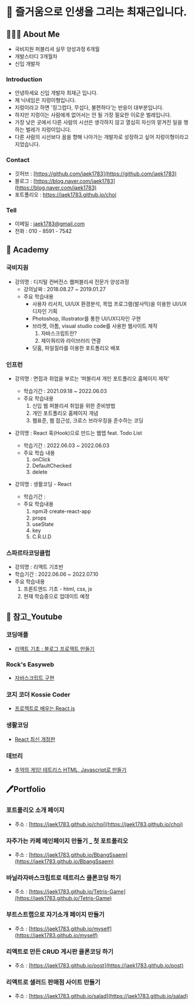 # 📣 즐거움으로 인생을 그리는 최재근입니다.
## 🧑🏾‍💻 About Me
- 국비지원 퍼블리셔 실무 양성과정 6개월
- 개발스터디 3개월차
- 신입 개발자
### Introduction
- 안녕하세요 신입 개발자 최재근 입니다.
- 제 닉네임은 지렁이형입니다.
- 지렁이라고 하면 '징그럽다, 무섭다, 불편하다'는 반응이 대부분입니다.
- 하지만 지렁이는 사람에게 없어서는 안 될 가장 필요한 이로운 벌레입니다.
- 가장 낮은 곳에서 다른 사람의 시선은 생각하지 않고 열심히 자신의 맡겨진 일을 행하는 벌레가 지렁이입니다.
- 다른 사람의 시선보다 꿈을 향해 나아가는 개발자로 성장하고 싶어 지렁이형이라고 지었습니다.
### Contact
- 깃허브 : [https://github.com/jaek1783](https://github.com/jaek1783)
- 블로그 : [https://blog.naver.com/jaek1783](https://blog.naver.com/jaek1783)
- 포트폴리오 : https://jaek1783.github.io/choi

### Tell
- 이메일 : jaek1783@gmail.com
- 전화 : 010 - 8591 - 7542
## 🏢 Academy
### 국비지원

- 강의명 : 디지털 컨버전스 웹퍼블리셔 전문가 양성과정
    - 강의날짜 : 2018.08.27 ~ 2019.01.27
    - 주요 학습내용
        - 사용자 리서치, UI/UX 환경분석, 목업 프로그램(발사믹)을 이용한  UI/UX디자인 기획
        - Photoshop, Illustrator를 통한 UI/UX디자인 구현
        - 브라켓, 아톰, visual studio code를 사용한 웹사이트 제작
            1. 자바스크립트란?
            2. 제이쿼리와 라이브러리 연결
        - 닷홈, 파일질라를 이용한 포트폴리오 배포

### 인프런

- 강의명 : 면접과 취업을 부르는 ‘퍼블리셔 개인 포트폴리오 홈페이지 제작’
    - 학습기간 : 2021.09.18 ~ 2022.06.03
    - 주요 학습내용
        1. 신입 웹 퍼블리셔 취업을 위한 준비방법
        2. 개인 포트폴리오 홈페이지 개념
        3. 웹표준, 웹 접근성, 크로스 브라우징을 준수하는 코딩
        
- 강의명 : React 훅(Hook)으로 만드는 웹엡 feat. Todo List
    - 학습기간 : 2022.06.03 ~ 2022.06.03
    - 주요 학습 내용
        1. onClick
        2. DefaultChecked
        3. delete
        
- 강의명 : 생활코딩 - React
    - 학습기간 :
    - 주요 학습내용
        1. npm과 create-react-app
        2. props
        3. useState
        4. key
        5. C.R.U.D

### 스파르타코딩클럽

- 강의명 : 리액트 기초반
- 학습기간 : 2022.06.06 ~ 2022.07.10
- 주요 학습내용
    1. 프론트엔드 기초 - html, css, js
    2. 현재 학습중으로 업데이트 예정

## 🔎 참고_Youtube

### 코딩애플

- [리액트 기초 : 블로그 프로젝트 만들기](https://www.youtube.com/playlist?list=PLfLgtT94nNq1e6tr4sm2eH6ZZC2jcqGOy)

### **Rock's Easyweb**

- [자바스크립트 구현](https://www.youtube.com/watch?v=Mga3LXPnWdc&list=PL-qMANrofLyvzqz2yYzNectJnYo5ZifE7)

### **코지 코더 Kossie Coder**

- [프로젝트로 배우는 React.js](https://www.youtube.com/playlist?list=PLB7CpjPWqHOs7ZCQfvA63dkV2A5MRyTRk)

### **생활코딩**

- [React 최신 개정판](https://www.youtube.com/watch?v=AoMv0SIjZL8&list=PLuHgQVnccGMCOGstdDZvH41x0Vtvwyxu7)

### 데브리

- [추억의 게임! 테트리스 HTML, Javascript로 만들기](https://www.youtube.com/watch?v=_CsGSE5gwTA&list=PLpJDjPqxGWGrSGPUBqWlsJlcLF_grNClK)

## 🖊Portfolio

### 포트폴리오 소개 페이지

- 주소 : [https://jaek1783.github.io/choi](https://jaek1783.github.io/choi)

### 자주가는 카페 메인페이지 만들기 _ 첫 포트폴리오

- 주소 : [https://jaek1783.github.io/BbangSsaem](https://jaek1783.github.io/BbangSsaem)

### 바닐라자바스크립트로 테트리스 클론코딩 하기

- 주소 : [https://jaek1783.github.io/Tetris-Game](https://jaek1783.github.io/Tetris-Game)

### 부트스트랩으로 자기소개 페이지 만들기

- 주소 : [https://jaek1783.github.io/myself](https://jaek1783.github.io/myself)

### 리액트로 만든 CRUD 게시판 클론코딩 하기

- 주소 : [https://jaek1783.github.io/post](https://jaek1783.github.io/post)

### 리액트로 샐러드 판매점 사이트 만들기

- 주소 : [https://jaek1783.github.io/salad](https://jaek1783.github.io/salad)

